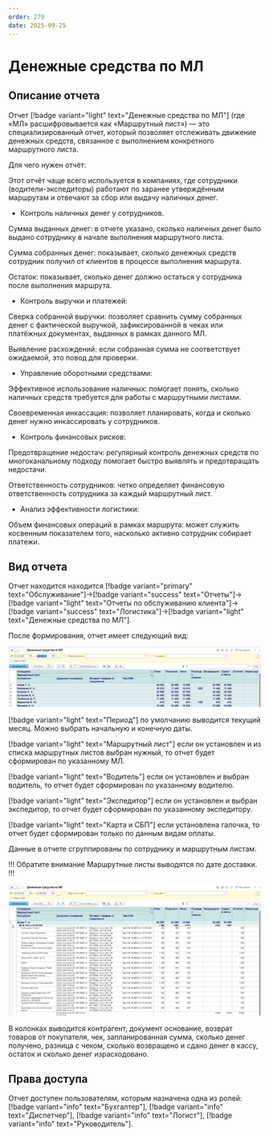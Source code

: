 ```yaml
---
order: 279
date: 2025-09-25
---
```

# Денежные средства по МЛ

## Описание отчета

Отчет [!badge variant="light" text="Денежные средства по МЛ"] (где «МЛ» расшифровывается как «Маршрутный лист») — это специализированный отчет, 
который позволяет отслеживать движение денежных средств, связанное с выполнением конкретного маршрутного листа.

Для чего нужен отчёт:

Этот отчёт чаще всего используется в компаниях, где сотрудники (водители-экспедиторы) работают по заранее утверждённым маршрутам и отвечают за сбор или выдачу наличных денег.

- Контроль наличных денег у сотрудников.

Сумма выданных денег: в отчете указано, сколько наличных денег было выдано сотруднику в начале выполнения маршрутного листа.

Сумма собранных денег: показывает, сколько денежных средств сотрудник получил от клиентов в процессе выполнения маршрута.

Остаток: показывает, сколько денег должно остаться у сотрудника после выполнения маршрута.

- Контроль выручки и платежей:

Сверка собранной выручки: позволяет сравнить сумму собранных денег с фактической выручкой, зафиксированной в чеках или платёжных документах, выданных в рамках данного МЛ.

Выявление расхождений: если собранная сумма не соответствует ожидаемой, это повод для проверки.

- Управление оборотными средствами:

Эффективное использование наличных: помогает понять, сколько наличных средств требуется для работы с маршрутными листами.

Своевременная инкассация: позволяет планировать, когда и сколько денег нужно инкассировать у сотрудников.

- Контроль финансовых рисков:

Предотвращение недостач: регулярный контроль денежных средств по многоканальному подходу помогает быстро выявлять и предотвращать недостачи.

Ответственность сотрудников: четко определяет финансовую ответственность сотрудника за каждый маршрутный лист.

- Анализ эффективности логистики:

Объем финансовых операций в рамках маршрута: может служить косвенным показателем того, насколько активно сотрудник собирает платежи.

## Вид отчета

Отчет находится находится [!badge variant="primary" text="Обслуживание"]->[!badge variant="success" text="Отчеты"]->[!badge variant="light" text="Отчеты по обслуживанию клиента"]->[!badge variant="success" text="Логистика"]->[!badge variant="light" text="Денежные средства по МЛ"].

После формирования, отчет имеет следующий вид:

![](\images\изменения\мл.jpg)

[!badge variant="light" text="Период"] по умолчанию выводится текущий месяц. Можно выбрать начальную и конечную даты. 

[!badge variant="light" text="Маршрутный лист"] если он установлен и из списка маршрутных листов выбран нужный, то отчет будет сформирован по указанному МЛ. 

[!badge variant="light" text="Водитель"] если он установлен и выбран водитель, то отчет будет сформирован по указанному водителю. 

[!badge variant="light" text="Экспедитор"] если он установлен и выбран экспедитор, то отчет будет сформирован по указанному экспедитору.

[!badge variant="light" text="Карта и СБП"] если установлена галочка, то отчет будет сформирован только по данным видам оплаты.

Данные в отчете сгруппированы по сотруднику и маршрутным листам.

!!! Обратите внимание
Маршрутные листы выводятся по дате доставки.
!!!

![](\images\изменения\мл1.jpg)

В колонках выводится контрагент, документ основание, возврат товаров от покупателя, чек, запланированная сумма, сколько денег получено, разница с чеком, сколько возвращено и сдано денег в кассу, остаток и сколько денег израсходовано.

## Права доступа

Отчет доступен пользователям, которым назначена одна из ролей: [!badge variant="info" text="Бухгалтер"], [!badge variant="info" text="Диспетчер"], [!badge variant="info" text="Логист"], [!badge variant="info" text="Руководитель"].

